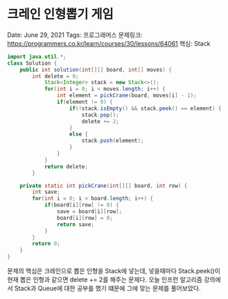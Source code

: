 # 크레인 인형뽑기 게임

Date: June 29, 2021
Tags: 프로그래머스
문제링크: https://programmers.co.kr/learn/courses/30/lessons/64061
핵심: Stack

```java
import java.util.*;
class Solution {
    public int solution(int[][] board, int[] moves) {
	    int delete = 0;
			Stack<Integer> stack = new Stack<>();
			for(int i = 0; i < moves.length; i++) {
				int element = pickCrane(board, moves[i] - 1);
				if(element != 0) {
					if(!stack.isEmpty() && stack.peek() == element) {
						stack.pop();
						delete += 2;
					}
					else {
						stack.push(element);
					}
				}
			}
			return delete;
		}

	private static int pickCrane(int[][] board, int row) {
		int save;
		for(int i = 0; i < board.length; i++) {
			if(board[i][row] != 0) {
				save = board[i][row];
				board[i][row] = 0;
				return save;
			}
		}
		return 0;
	}
}
```

문제의 핵심은 크레인으로 뽑은 인형을 Stack에 넣는데, 넣을때마다 Stack.peek()이 현재 뽑은 인형과 같으면 delete += 2를 해주는 문제다. 오늘 인프런 알고리즘 강의에서 Stack과 Queue에 대한 공부를 했기 떄문에 그에 맞는 문제를 풀어보았다.